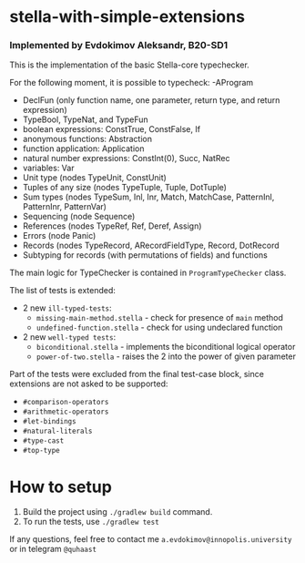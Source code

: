 # stella-with-simple-extensions
### Implemented by Evdokimov Aleksandr, B20-SD1


This is the implementation of the basic Stella-core typechecker.

For the following moment, it is possible to typecheck:
-AProgram
- DeclFun (only function name, one parameter, return type, and return expression)
- TypeBool, TypeNat, and TypeFun
- boolean expressions: ConstTrue, ConstFalse, If
- anonymous functions: Abstraction
- function application: Application
- natural number expressions: ConstInt(0), Succ, NatRec
- variables: Var
- Unit type (nodes TypeUnit, ConstUnit)
- Tuples of any size (nodes TypeTuple, Tuple, DotTuple)
- Sum types (nodes TypeSum, Inl, Inr, Match, MatchCase, PatternInl, PatternInr, PatternVar)
- Sequencing (node Sequence)
- References (nodes TypeRef, Ref, Deref, Assign)
- Errors (node Panic)
- Records (nodes TypeRecord, ARecordFieldType, Record, DotRecord 
- Subtyping for records (with permutations of fields) and functions


The main logic for TypeChecker is contained in `ProgramTypeChecker` class.

The list of tests is extended:
- 2 new `ill-typed-tests`:
  - `missing-main-method.stella` - check for presence of `main` method
  - `undefined-function.stella` - check for using undeclared function
- 2 new `well-typed tests`:
  - `biconditional.stella` - implements the biconditional logical operator
  - `power-of-two.stella` - raises the 2 into the power of given parameter

Part of the tests were excluded from the final test-case block, since extensions are not asked to be supported:
 - `#comparison-operators`
 - `#arithmetic-operators`
 - `#let-bindings`
 - `#natural-literals`
 - `#type-cast`
 - `#top-type`

# How to setup
1. Build the project using `./gradlew build` command.
2. To run the tests, use `./gradlew test`


If any questions, feel free to contact me `a.evdokimov@innopolis.university` or in telegram `@quhaast`
